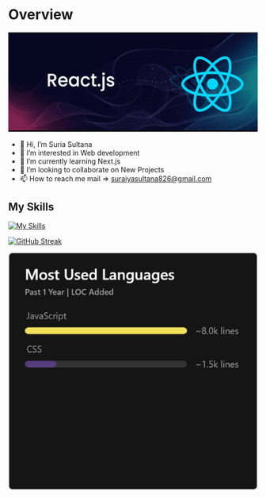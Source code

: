 # Overview

<img src='./assets/banner.png' />



- 👋 Hi, I’m Suria Sultana
- 👀 I’m interested in Web development
- 🌱 I’m currently learning Next.js
- 💞️ I’m looking to collaborate on New Projects
- 📫 How to reach me mail => suraiyasultana826@gmail.com

## My Skills

[![My Skills](https://skillicons.dev/icons?i=html,css,js,firebase,react,mongodb,nodejs,express)](https://skillicons.dev)


[![GitHub Streak](https://github-readme-streak-stats.herokuapp.com?user=suraiyasultana826&theme=prussian)](https://git.io/streak-stats)

<img src='./assets/suraiyasultana826_langs.png'/>









<!---
suraiyasultana826/suraiyasultana826 is a ✨ special ✨ repository because its `README.md` (this file) appears on your GitHub profile.
You can click the Preview link to take a look at your changes.
--->

